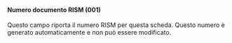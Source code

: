 #### Numero documento RISM (001)

Questo campo riporta il numero RISM per questa scheda. Questo numero è generato automaticamente e non può essere modificato.&nbsp;